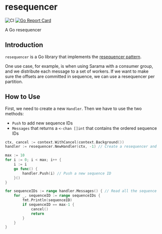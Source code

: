 # resequencer

![CI](https://github.com/teivah/resequencer/actions/workflows/ci.yml/badge.svg)
[![Go Report Card](https://goreportcard.com/badge/github.com/teivah/resequencer)](https://goreportcard.com/report/github.com/teivah/resequencer)

A Go resequencer

## Introduction

`resequencer` is a Go library that implements the [resequencer pattern](https://www.enterpriseintegrationpatterns.com/Resequencer.html).

One use case, for example, is when using Sarama with a consumer group, and we distribute each message to a set of workers. If we want to make sure the offsets are committed in sequence, we can use a resequencer per partition.

## How to Use

First, we need to create a new `Handler`. Then we have to use the two methods:
* `Push` to add new sequence IDs
* `Messages` that returns a `<-chan []int` that contains the ordered sequence IDs

```go
ctx, cancel := context.WithCancel(context.Background())
handler := resequencer.NewHandler(ctx, -1) // Create a resequencer and initialize the first sequence ID to -1

max := 10
for i := 0; i < max; i++ {
	i := i
	go func() {
		handler.Push(i) // Push a new sequence ID
	}()
}

for sequenceIDs := range handler.Messages() { // Read all the sequence IDs (sequenceIDs is an []int)
	for _, sequenceID := range sequenceIDs {
		fmt.Println(sequenceID)
		if sequenceID == max-1 {
			cancel()
			return
		}
	}
}
```
